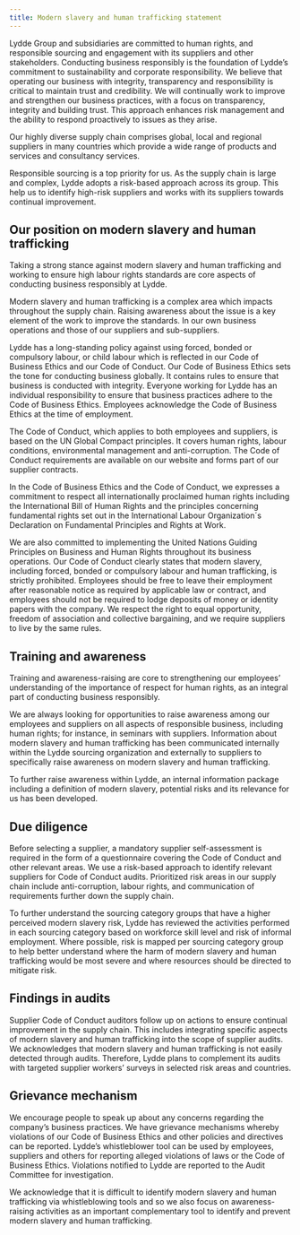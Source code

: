 ```yaml
---
title: Modern slavery and human trafficking statement
---
```

Lydde Group and subsidiaries are committed to human rights, and responsible sourcing and engagement with its suppliers and other stakeholders. Conducting business responsibly is the foundation of Lydde’s commitment to sustainability and corporate responsibility. We believe that operating our business with integrity, transparency and responsibility is critical to maintain trust and credibility. We will continually work to improve and strengthen our business practices, with a focus on transparency, integrity and building trust. This approach enhances risk management and the ability to respond proactively to issues as they arise.

Our highly diverse supply chain com­prises global, local and regional suppliers in many countries which provide a wide range of products and services and consultancy services.

Responsible sourcing is a top priority for us. As the supply chain is large and com­plex, Lydde adopts a risk-based approach across its group. This help us to identify high-risk suppliers and works with its suppliers towards continual improvement.

## Our position on modern slavery and human trafficking
Taking a strong stance against modern slavery and human trafficking and working to ensure high labour rights standards are core aspects of conducting business responsibly at Lydde.

Modern slavery and human trafficking is a complex area which impacts throughout the supply chain. Raising awareness about the issue is a key element of the work to improve the standards. In our own business operations and those of our suppliers and sub-suppliers.

Lydde has a long-standing policy aga­inst using forced, bonded or compulsory labour, or child labour which is reflected in our Code of Business Ethics and our Code of Conduct. Our Code of Business Ethics sets the tone for conducting business globally. It contains rules to ensure that business is conducted with integrity. Everyone working for Lydde has an individual responsibility to ensure that business practices adhere to the Code of Business Ethics. Employees acknow­ledge the Code of Business Ethics at the time of employment.

The Code of Conduct, which applies to both employees and suppliers, is based on the UN Global Compact principles. It covers human rights, labour conditions, environmental management and anti-corruption. The Code of Conduct requi­rements are available on our website and forms part of our supplier contracts.

In the Code of Business Ethics and the Code of Conduct, we expresses a com­mitment to respect all internationally proclai­med human rights including the International Bill of Human Rights and the principles concer­ning fundamental rights set out in the Interna­tional Labour Organization´s Declaration on Fundamental Principles and Rights at Work.

We are also committed to implemen­ting the United Nations Guiding Principles on Business and Human Rights throughout its business operations. Our Code of Conduct clearly states that modern slavery, including forced, bonded or compulsory labour and human trafficking, is strictly prohibi­ted. Employees should be free to leave their employment after reasonable notice as requi­red by applicable law or contract, and employ­ees should not be required to lodge deposits of money or identity papers with the company. We respect the right to equal oppor­tunity, freedom of association and collective bargaining, and we require suppliers to live by the same rules.

## Training and awareness
Training and awareness-raising are core to strengthening our employees’ understanding of the importance of respect for human rights, as an integral part of conducting business respon­sibly.

We are always looking for opportunities to raise awa­reness among our employees and suppliers on all aspects of responsible business, including human rights; for instance, in seminars with suppliers. Information about modern slavery and human trafficking has been communi­cated internally within the Lydde sourcing organization and externally to suppliers to specifically raise awareness on modern slavery and human trafficking.

To further raise awareness within Lydde, an internal information package including a definition of modern slavery, potential risks and its relevance for us has been develo­ped.

## Due diligence
Before selecting a supplier, a mandatory supplier self-assessment is required in the form of a questionnaire covering the Code of Conduct and other relevant areas. We use a risk-based approach to identify relevant suppliers for Code of Con­duct audits. Prioritized risk areas in our supply chain include anti-corruption, labour rights, and com­munication of requirements further down the supply chain.

To further understand the sourcing category groups that have a higher perceived modern slavery risk, Lydde has reviewed the activities performed in each sourcing category based on workforce skill level and risk of informal employment. Where possible, risk is mapped per sourcing category group to help better understand where the harm of modern slavery and human trafficking would be most severe and where resources should be directed to mitigate risk.

## Findings in audits
Supplier Code of Conduct auditors follow up on actions to ensure continual improvement in the supply chain. This includes integrating specific aspects of modern slavery and human trafficking into the scope of supplier audits. We acknowledges that modern slavery and human trafficking is not easily detected through audits. Therefore, Lydde plans to complement its audits with targeted supplier workers’ surveys in selected risk areas and countries.

## Grievance mechanism
We encourage people to speak up about any concerns regarding the company’s busi­ness practices. We have grievance mechanisms whereby violations of our Code of Business Ethics and other policies and directives can be reported. Lydde’s whistleblower tool can be used by employees, suppliers and others for reporting alleged violations of laws or the Code of Business Ethics. Violations notified to Lydde are reported to the Audit Committee for investigation.

We acknowledge that it is difficult to identify modern slavery and human trafficking via whistleblowing tools and so we also focus on awareness-raising activities as an important complementary tool to identify and prevent modern slavery and human trafficking.